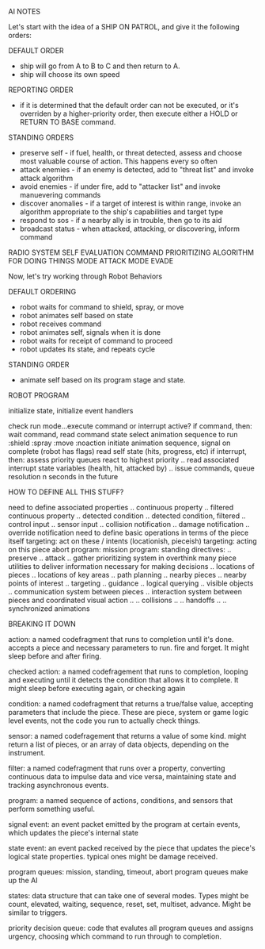 AI NOTES

Let's start with the idea of a SHIP ON PATROL, and give it the following orders:

DEFAULT ORDER
* ship will go from A to B to C and then return to A. 
* ship will choose its own speed

REPORTING ORDER
* if it is determined that the default order can not be executed, or it's overriden by a higher-priority order, then execute either a HOLD or RETURN TO BASE command.

STANDING ORDERS
* preserve self - if fuel, health, or threat detected, assess and choose most valuable course of action. This happens every so often
* attack enemies - if an enemy is detected, add to "threat list" and invoke attack algorithm
* avoid enemies - if under fire, add to "attacker list" and invoke manuevering commands
* discover anomalies - if a target of interest is within range, invoke an algorithm appropriate to the ship's capabilities and target type
* respond to sos - if a nearby ally is in trouble, then go to its aid
* broadcast status - when attacked, attacking, or discovering, inform command

RADIO SYSTEM
SELF EVALUATION
COMMAND PRIORITIZING
ALGORITHM FOR DOING THINGS
MODE ATTACK
MODE EVADE

Now, let's try working through Robot Behaviors

DEFAULT ORDERING
* robot waits for command to shield, spray, or move
* robot animates self based on state
* robot receives command
* robot animates self, signals when it is done
* robot waits for receipt of command to proceed
* robot updates its state, and repeats cycle

STANDING ORDER
* animate self based on its program stage and state.

ROBOT PROGRAM

initialize state, initialize event handlers

check run mode...execute command or interrupt active?
if command, then:
	wait command, read command state
	select animation sequence to run
	:shield :spray :move :noaction
	initiate animation sequence, signal on complete (robot has flags)
	read self state (hits, progress, etc)
if interrupt, then:
	assess priority queues
	react to highest priority
	.. read associated interrupt state variables (health, hit, attacked by)
	.. issue commands, queue resolution n seconds in the future


HOW TO DEFINE ALL THIS STUFF?

need to define associated properties
.. continuous property
.. filtered continuous property
.. detected condition
.. detected condition, filtered
.. control input
.. sensor input
.. collision notification
.. damage notification
.. override notification
need to define basic operations in terms of the piece itself
targeting: act on these / intents (locationish, pieceish)
targeting: acting on this piece
abort program:
mission program:
standing directives:
.. preserve
.. attack
.. gather
prioritizing system in overthink
many piece utilities to deliver information necessary for making decisions
.. locations of pieces
.. locations of key areas
.. path planning
.. nearby pieces
.. nearby points of interest
.. targeting
.. guidance
.. logical querying
.. visible objects
.. communication system between pieces
.. interaction system between pieces and coordinated visual action
.. .. collisions
.. .. handoffs
.. .. synchronized animations

BREAKING IT DOWN

action:
a named codefragment that runs to completion until it's done. accepts a piece and necessary parameters to run. fire and forget. It might sleep before and after firing.

checked action:
a named codefragement that runs to completion, looping and executing until it detects the condition that allows it to complete. It might sleep before executing again, or checking again

condition: 
a named codefragment that returns a true/false value, accepting parameters that include the piece. These are piece, system or game logic level events, not the code you run to actually check things. 

sensor:
a named codefragement that returns a value of some kind. might return a list of pieces, or an array of data objects, depending on the instrument.

filter:
a named codefragment that runs over a property, converting continuous data to impulse data and vice versa, maintaining state and tracking asynchronous events. 

program:
a named sequence of actions, conditions, and sensors that perform something useful. 

signal event:
an event packet emitted by the program at certain events, which updates the piece's internal state 

state event:
an event packed received by the piece that updates the piece's logical state properties. typical ones might be damage received.

program queues:
mission, standing, timeout, abort program queues make up the AI

states:
data structure that can take one of several modes. Types might be count, elevated, waiting, sequence, reset, set, multiset, advance. Might be similar to triggers.

priority decision queue:
code that evalutes all program queues and assigns urgency, choosing which command to run through to completion.


